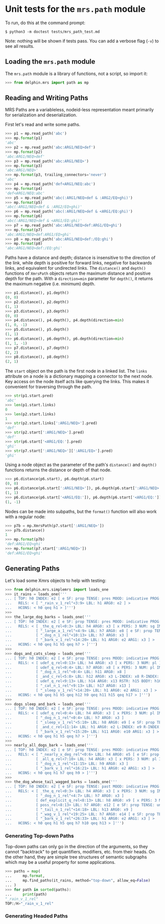 
# Unit tests for the `mrs.path` module

To run, do this at the command prompt:

    $ python3 -m doctest tests/mrs_path_test.md

Note: nothing will be shown if tests pass. You can add a verbose flag
(`-v`) to see all results.


## Loading the `mrs.path` module

The `mrs.path` module is a library of functions, not a script, so import it:

```python
>>> from delphin.mrs import path as mp

```


## Reading and Writing Paths

MRS Paths are a variableless, nodeid-less representation meant primarily
for serialization and deserialization.

First let's read and write some paths.

```python
>>> p1 = mp.read_path('abc')
>>> mp.format(p1)
'abc'
>>> p2 = mp.read_path('abc:ARG1/NEQ>def')
>>> mp.format(p2)
'abc:ARG1/NEQ>def'
>>> p3 = mp.read_path('abc:ARG1/NEQ>')
>>> mp.format(p3)
'abc:ARG1/NEQ>'
>>> mp.format(p3, trailing_connectors='never')
'abc'
>>> p4 = mp.read_path('def<ARG1/NEQ:abc')
>>> mp.format(p4)
'def<ARG1/NEQ:abc'
>>> p5 = mp.read_path('abc(:ARG1/NEQ>def & :ARG2/EQ>ghi)')
>>> mp.format(p5)
'abc(:ARG1/NEQ>def & :ARG2/EQ>ghi)'
>>> p6 = mp.read_path('abc(:ARG1/NEQ>def & <ARG1/EQ:ghi)')
>>> mp.format(p6)
'abc(:ARG1/NEQ>def & <ARG1/EQ:ghi)'
>>> p7 = mp.read_path('abc:ARG1/NEQ>def:ARG1/EQ>ghi')
>>> mp.format(p7)
'abc:ARG1/NEQ>def:ARG1/EQ>ghi'
>>> p8 = mp.read_path('abc:ARG1/NEQ>def:/EQ:ghi')
>>> mp.format(p8)
'abc:ARG1/NEQ>def:/EQ:ghi'

```

Paths have a distance and depth; distance is insensitive to the
direction of the link, while depth is positive for forward links,
negative for backwards links, and equivalent for undirected links. The
`distance()` and `depth()` functions of `XmrsPath` objects return the
maximum distance and positive depth for the path. With a `direction=min`
parameter for `depth()`, it returns the maximum negative (i.e. minimum)
depth.


```python
>>> p1.distance(), p1.depth()
(0, 0)
>>> p2.distance(), p2.depth()
(1, 1)
>>> p3.distance(), p3.depth()
(0, 0)
>>> p4.distance(), p4.depth(), p4.depth(direction=min)
(1, 0, -1)
>>> p5.distance(), p5.depth()
(1, 1)
>>> p6.distance(), p6.depth(), p6.depth(direction=min)
(1, 1, -1)
>>> p7.distance(), p7.depth()
(2, 2)
>>> p8.distance(), p8.depth()
(2, 1)

```

The `start` object on the path is the first node in a linked list. The
`links` attribute on a node is a dictionary mapping a connector to the
next node. Key access on the node itself acts like querying the links.
This makes it convenient for traversing through the path.

```python
>>> str(p1.start.pred)
'abc'
>>> len(p1.start.links)
0
>>> len(p2.start.links)
1
>>> str(p2.start.links[':ARG1/NEQ>'].pred)
'def'
>>> str(p2.start[':ARG1/NEQ>'].pred)
'def'
>>> str(p6.start['<ARG1/EQ:'].pred)
'ghi'
>>> str(p7.start[':ARG1/NEQ>'][':ARG1/EQ>'].pred)
'ghi'

```

Using a node object as the parameter of the path's `distance()` and
`depth()` functions returns the distance or depth of that node.

```python
>>> p6.distance(p6.start), p6.depth(p6.start)
(0, 0)
>>> p6.distance(p6.start[':ARG1/NEQ>']), p6.depth(p6.start[':ARG1/NEQ>'])
(1, 1)
>>> p6.distance(p6.start['<ARG1/EQ:']), p6.depth(p6.start['<ARG1/EQ:'])
(1, -1)

```

Nodes can be made into subpaths, but the `format()` function will also
work with a regular node:

```python
>>> p7b = mp.XmrsPath(p7.start[':ARG1/NEQ>'])
>>> p7b.distance()
1
>>> mp.format(p7b)
'def:ARG1/EQ>ghi'
>>> mp.format(p7.start[':ARG1/NEQ>'])
'def:ARG1/EQ>ghi'

```


## Generating Paths

Let's load some Xmrs objects to help with testing:

```python
>>> from delphin.mrs.simplemrs import loads_one
>>> it_rains = loads_one('''
... [ TOP: h0 INDEX: e2 [ e SF: prop TENSE: pres MOOD: indicative PROG: - PERF: - ]
...   RELS: < [ "_rain_v_1_rel"<3:9> LBL: h1 ARG0: e2 ] >
...   HCONS: < h0 qeq h1 > ]''')
>>>
>>> the_large_dog_barks = loads_one('''
... [ TOP: h0 INDEX: e2 [ e SF: prop TENSE: pres MOOD: indicative PROG: - PERF: - ]
...   RELS: < [ _the_q_rel<0:3> LBL: h4 ARG0: x3 [ x PERS: 3 NUM: sg IND: + ] RSTR: h5 BODY: h6 ]
...           [ "_large_a_1_rel"<4:9> LBL: h7 ARG0: e8 [ e SF: prop TENSE: untensed MOOD: indicative ] ARG1: x3 ]
...           [ "_dog_n_1_rel"<10:13> LBL: h7 ARG0: x3 ]
...           [ "_bark_v_1_rel"<14:20> LBL: h1 ARG0: e2 ARG1: x3 ] >
...   HCONS: < h0 qeq h1 h5 qeq h7 > ]''')
>>>
>>> dogs_and_cats_sleep = loads_one('''
... [ TOP: h0 INDEX: e2 [ e SF: prop TENSE: pres MOOD: indicative PROG: - PERF: - ]
...   RELS: < [ udef_q_rel<0:13> LBL: h4 ARG0: x3 [ x PERS: 3 NUM: pl ] RSTR: h5 BODY: h6 ]
...           [ udef_q_rel<0:4> LBL: h7 ARG0: x8 [ x PERS: 3 NUM: pl IND: + ] RSTR: h9 BODY: h10 ]
...           [ "_dog_n_1_rel"<0:4> LBL: h11 ARG0: x8 ]
...           [ _and_c_rel<5:8> LBL: h12 ARG0: x3 L-INDEX: x8 R-INDEX: x13 [ x PERS: 3 NUM: pl IND: + ] ]
...           [ udef_q_rel<9:13> LBL: h14 ARG0: x13 RSTR: h15 BODY: h16 ]
...           [ "_cat_n_1_rel"<9:13> LBL: h17 ARG0: x13 ]
...           [ "_sleep_v_1_rel"<14:20> LBL: h1 ARG0: e2 ARG1: x3 ] >
...   HCONS: < h0 qeq h1 h5 qeq h12 h9 qeq h11 h15 qeq h17 > ]''')
>>>
>>> dogs_sleep_and_bark = loads_one('''
... [ TOP: h0 INDEX: e2 [ e SF: prop TENSE: pres MOOD: indicative PROG: - PERF: - ]
...   RELS: < [ udef_q_rel<0:4> LBL: h4 ARG0: x3 [ x PERS: 3 NUM: pl IND: + ] RSTR: h5 BODY: h6 ]
...           [ "_dog_n_1_rel"<0:4> LBL: h7 ARG0: x3 ]
...           [ "_sleep_v_1_rel"<5:10> LBL: h8 ARG0: e9 [ e SF: prop TENSE: pres MOOD: indicative PROG: - PERF: - ] ARG1: x3 ]
...           [ _and_c_rel<11:14> LBL: h1 ARG0: e2 L-INDEX: e9 R-INDEX: e10 [ e SF: prop TENSE: pres MOOD: indicative PROG: - PERF: - ] L-HNDL: h8 R-HNDL: h11 ]
...           [ "_bark_v_1_rel"<15:20> LBL: h11 ARG0: e10 ARG1: x3 ] >
...   HCONS: < h0 qeq h1 h5 qeq h7 > ]''')
>>>
>>> nearly_all_dogs_bark = loads_one('''
... [ TOP: h0 INDEX: e2 [ e SF: prop TENSE: pres MOOD: indicative PROG: - PERF: - ]
...   RELS: < [ "_nearly_x_deg_rel"<0:6> LBL: h4 ARG0: e5 [ e SF: prop TENSE: untensed MOOD: indicative PROG: - PERF: - ] ARG1: u6 ]
...           [ _all_q_rel<7:10> LBL: h4 ARG0: x3 [ x PERS: 3 NUM: pl IND: + ] RSTR: h7 BODY: h8 ]
...           [ "_dog_n_1_rel"<11:15> LBL: h9 ARG0: x3 ]
...           [ "_bark_v_1_rel"<16:21> LBL: h1 ARG0: e2 ARG1: x3 ] >
...   HCONS: < h0 qeq h1 h7 qeq h9 > ]''')
>>>
>>> the_dog_whose_tail_wagged_barks = loads_one('''
... [ TOP: h0 INDEX: e2 [ e SF: prop TENSE: past MOOD: indicative PROG: - PERF: - ]
...   RELS: < [ _the_q_rel<0:3> LBL: h4 ARG0: x3 [ x PERS: 3 NUM: sg IND: + ] RSTR: h5 BODY: h6 ]
...           [ "_dog_n_1_rel"<4:7> LBL: h7 ARG0: x3 ]
...           [ def_explicit_q_rel<8:13> LBL: h8 ARG0: x9 [ x PERS: 3 NUM: sg IND: + ] RSTR: h10 BODY: h11 ]
...           [ poss_rel<8:13> LBL: h7 ARG0: e12 [ e SF: prop TENSE: untensed MOOD: indicative PROG: - PERF: - ] ARG1: x9 ARG2: x3 ]
...           [ "_tail_n_1_rel"<14:18> LBL: h13 ARG0: x9 ]
...           [ "_wag_v_1_rel"<19:25> LBL: h7 ARG0: e14 [ e SF: prop TENSE: past MOOD: indicative PROG: - PERF: - ] ARG1: x9 ]
...           [ "_bark_v_1_rel"<26:33> LBL: h1 ARG0: e2 ARG1: x3 ] >
...   HCONS: < h0 qeq h1 h5 qeq h7 h10 qeq h13 > ]''')

```

### Generating Top-down Paths

Top-down paths can only go in the direction of the arguments, so they
cannot "backtrack" to get quantifiers, modifiers, etc. from their heads.
On the other hand, they are simple tree structures of semantic subgraphs
which may be a useful property for some applications.

```python
>>> paths = map(
...     mp.format,
...     mp.find_paths(it_rains, method="top-down", allow_eq=False)
... )
>>> for path in sorted(paths):
...     print(path)
"_rain_v_1_rel"
TOP:/H>"_rain_v_1_rel"

```

### Generating Headed Paths
